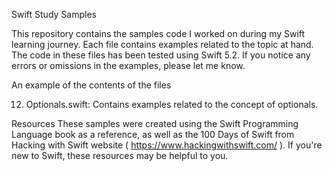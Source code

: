 Swift Study Samples

This repository contains the samples code I worked on during my Swift learning journey. Each file contains examples related to the topic at hand. The code in these files has been tested using Swift 5.2. If you notice any errors or omissions in the examples, please let me know.

An example of the contents of the files

12. Optionals.swift: Contains examples related to the concept of optionals.

Resources
These samples were created using the Swift Programming Language book as a reference, as well as the 100 Days of Swift from Hacking with Swift website ( https://www.hackingwithswift.com/ ). If you're new to Swift, these resources may be helpful to you.
